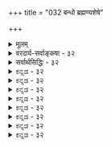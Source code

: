 +++
title = "032 बन्धो ब्रह्मण्यशेषे"

+++
<details><summary>मूलम्</summary>

बन्धो ब्रह्मण्यशेषे प्रसजति स यदोपाधिसंयोगमात्रात् सादेश्याच्चेदुपाधौ व्यभिचरति भवेद्बन्धमोक्षाव्यवस्था ।  
अच्छेद्ये छेदनादिर्विहत उपधिभिर्न स्वतोंऽशस्तवास्मिन्नोपाधिर्जीवतामप्यनुभवितुमलं ब्रह्मरूपोऽप्यचित्त्वात् ॥ ३२ ॥
</details>

<details><summary>वरदार्य-सर्वाङ्कषा - ३२</summary>

'ब्रह्मैवोपाधिभिन्नम्' इति पूर्वश्लोके सामान्यतो दूषणमुक्त्वा 'उपाधिभिन्नम्' इत्यंशं विशिष्य विकल्प्य दूषयति-बन्ध इत्यादिना । अत्रैवं विकल्पाः ज्ञेयाः - १. किम् उपाधिसंयुक्तं ब्रह्मैव जीवः ? २. उत घटाकाशवत् उपाध्यवच्छिन्नं ब्रह्म जीवः ? ३. उत घटजलवत् उपाधिना छिन्नं ब्रह्म जीवः ? ४. उत विदारिताग्रवेणुवत् किञ्चिदंशेन पृथक्कृतं ब्रह्म जीवः ? ५. अथवा, उपाधिसंबन्ध एव कश्चन विभागं कल्पयित्वा विभक्त ब्रह्मभागो जीवः ? ६. अथवा प्राप्ताप्राप्तविवेकन्यायेनोपाधिरेव जीवः ? इति ॥ 

तत्र प्रथमकल्पे दोषमाह - यदा उपाधिसंयोगमात्रात् ब्रह्मैव जीवः, तदा सः बन्धः अशेषे ब्रह्मणि **प्रसजति** = अखण्डे परिपूर्णे ब्रह्मण्येव बन्धः साक्षात्प्रसज्येत । बन्धशून्यं शुद्धं ब्रह्म नावशिष्येत । ततश्च 'अपहतपाप्मा, निरवद्यम्' इत्यादिश्रुतिविरोधः । द्वितीयमनूद्य दूषयतिसादेश्यादित्यादि । **सादेश्यम्** = समानदेशता । यथाऽऽकाशे यत्र घटसंयोगः, तत्रैव घटावच्छिन्न आकाशः 'घटाकाशः' इति व्यवह्रियते, न तु घटसंयोगशून्ये बाह्य आकाशे । एवमत्रापि यद्देशावच्छेदेन ब्रह्मणि उपाधिसंयोगः, तद्देशावच्छेदेनैव, ब्रह्म जीव इत्युच्यते, न त्वन्यदेशावच्छेदेन। एतेन बन्धोऽपि तद्देशावच्छेदेनैव । इतरदेशावच्छेदेन तु विशुद्धमेव ब्रह्मावतिष्ठते । स्वत एव ब्रह्मणो नित्यशुद्धबुद्धमुक्तस्वरूपत्वात् । अपहतपाप्मत्वादिवचनानां एतदेव विशुद्धं ब्रह्म विषय इति न काचिदनुपपत्तिरिति चेत्, तर्हि उपाधौ **व्यभिचरति** = यदा एकं देशं परित्यज्यान्यदेशसंबद्धो भवत्युपाधिः, तदा **बन्धमोक्षाव्यवस्था** = बद्धमुक्तव्यवस्थाभावः स्यात् ॥ 

अयमर्थः - उपाधिसंयोगदेशावच्छेदेन जीवभावः, बन्धश्च । उपाधिविगम एव चास्मिन् पक्षे मुक्तिपदार्थः । एवञ्च शरीराद्युपाधौ गच्छति, पूर्वदेशावच्छेदेनोपाधिसंयोगनाशेन मुक्तिः; उत्तरदेशावच्छेदेनोपाधिसंयोगोत्पत्त्या बन्धः इति प्रतिक्षणं बन्धः, मोक्षश्च भवेताम् । बन्धानन्तरं मोक्षस्य न्याय्यत्वेऽपि मोक्षानन्तरं बन्धसंभवे मोक्षोऽर्थशून्यः स्यात् । अतो द्वितीयः पक्षोऽपि न युक्तः ॥ 



178. 

442 

अच्छेद्ये छेदनादिर्विहत उपधिभिः न स्वतोंऽशस्तवास्मिन् 

नोपाधिर्जीवतामप्यनुभवितुमलं ब्रह्मरुपोऽप्यचित्त्वात् ॥32॥ 

[ ब्रह्मविवर्तवादपरीक्षा] 

नापि ब्रह्मण्यविद्यास्थगितनिजतनौ विश्वमेतत् विवृत्तं 

तस्मिन् सा स्वप्रकाशे कथमिव विलगेत् तत्प्रकाशैकबाध्या । 

तृतीयचतुर्थपक्षयोर्दोषमाह – अच्छेद्य इत्यादि । अच्छे-छेदनाद्यनर्हे, ब्रह्मणि **उपधिभिः** = उपाधिभिः **छेदनादिः** = छेदनकर्मत्वं वा, तन्मूलकः ब्रह्मणस्सखण्डत्वादिर्वा **विहंतः** = निष्कलम् (श्वे. 6-19) इत्यादिश्रुतिबाधितः । एकपार्श्वे विदारितवेणुवत् अखण्डभागोऽन्यः, उपाधिना खण्डितभागोऽन्य इति चतुर्थ पक्षेऽपि एकभागे खण्डितत्वात् उक्तश्रुतिविरोधः समानः ॥ 

पञ्चमकल्पे दोषमाह - नेत्यादि । स्वत एव ब्रह्मणि सूक्ष्मा अंशा वर्तन्ते । उपाधिसंयोगेन व्यज्यन्ते, उपाध्यपगमे तु निरंशमिव वर्तते ब्रह्म इति पञ्चमकल्पस्याशयः । तव **अस्मिन्** = ब्रह्मणि **स्वतः** = स्वभावादेव अंशः **न** = नाङ्गीक्रियते किल, ब्रह्मणोऽखण्डत्वाङ्गीकारात् । तथा चापसिद्धान्तः ॥ 



षष्ठं कल्पं दूषयति – नोपाधिरित्यादि । ब्रह्मणि परिच्छेदादिर्नास्ति, तस्याखण्डत्वात् । प्राप्ताप्राप्तविवेकन्यायेन उपाधेरेव जीवपदवाच्यत्वमस्त्वित्याशयः । जडस्य कथं जीवत्वमिति चेत् । उपाधेर्ब्रह्मणश्च भेदवदभेदस्याप्यङ्गीकारात्, चिद्रूपब्रह्माभिन्न उपाधिरेव जीवपदवाच्यः इति षष्ठकल्पार्थः । एवं सति - **उपाधिः** =अविद्यादिः **ब्रह्मरूपोऽपि** = ब्रह्माभिन्नोऽपि **अचित्त्वात्** = जडत्वात् **जीवताम्** = जीवभावम् अनुभवितुं **नाप्यलम्** =नैव समर्थम्, जडत्वादेव । जीवो हि चेतनः । उपाधिस्तु जडः । स कथं जीवो भवेत् ? 

ननु जड उपाधिः कथं ब्रह्माभिन्नः स्यात् । यदि चेतनस्स्यात्, तर्ह्ययं ब्रह्मैव स्यादिति चेत्, भेदस्याप्यङ्गीकारात् न चेतनत्वप्रसक्तिः । तर्ह्यभेदः कथमिति चेत्, किं कुर्मः ? ' सर्वं खल्विदं ब्रह्म' इतीदमिति प्रत्यक्षप्रतिपन्नं जगन्निर्दिश्य ब्रह्मेत्यभिधानात्, केवलभेदे तथाभिधानासंभवात्, अत्यन्ताभेदे च ब्रह्मत्वापत्त्या भेदोऽप्यावश्यकः । अत उपाधिब्रह्मणोर्भेदाभेदौ आवश्काविति भावः । भेदाभेदावङ्गीक्रियतामिति चेत्, तर्हि यादवप्रकाशादविशेषः स्यात्, उभयोश्चेतनत्वाविशेषादैक्यस्या परं तु 'सर्वं खल्विदं ब्रह्म' इत्यस्य प्रकारान्तरेणापि निर्वाहात्तदर्थमौपाधिकभेदवादाश्रयणमनपेक्षितमेवेति ज्ञेयम् ॥ ३२ ॥
</details>

<details><summary>सर्वार्थसिद्धिः - ३२</summary>

बन्धो ब्रह्मण्यशेषे प्रसजति स यदोपाधिसंयोगमात्रात्  
सादेश्याच्चेदुपाधौ व्यभिचरति भवेद्बन्धमोक्षाव्यवस्था ।  
अच्छेद्ये च्छेनादिर्विहत उपधिभिर्न स्वतोंऽशस्तवास्मि-  
न्नोपाधिर्जीवतामप्यनुभवितुमलं ब्रह्मरूपोऽप्यचित्त्वात् ॥ ३२ ॥  
अपि चात्रोपाध्यवच्छिन्नं ब्रह्म जीव इति परोक्ते किमुपाधिसंयोगमात्रविशेषितं ब्रह्मस्वरूपमेव जीवः? उत घटाकाशवदवच्छेदेन विभक्तो भागः? अथ घटोदकवद्विच्छेदेन? यद्वा विदारिताग्रदारुनयात् किञ्चिद्विदलनेन? यद्वा उपाधिसंयोगव्यञ्जितविभागः कश्चित्सहजोंऽशः? घटाद्यवच्छिन्नपृथिव्यंशवदुपाधिभावेन परिच्छिन्न एव वा कश्चिद् ब्रह्मांशः? इति विकल्पं विभाव्य प्रथमे दोषमाह - बन्ध इति । अत्र नित्यमुक्त ईश्वरांशो निष्क्रष्टुं न शक्यः, बद्धमुक्तविभागश्च न सादिति भावः । द्वितीयभनुवक्ति - सादेश्याच्चेदिति । तत्रोपाधिसञ्चारदशायां घटाकाशनीत्यैव नियतजीवांशासंभवात् बद्धमुक्तप्रदेशनियमाभावमाह - उपाधाविति । कर्मनिरपेक्षो बन्धः तत्कालसमुचितविद्यानिरपेक्षो मोक्षश्च स्यादित्याकूतम् । एवं सति, 'आकाशमेकं हि यथा घटादिषु पृथग्भवेत् । तथात्मैकोऽप्यनेकस्थो जलाधारेष्विवांशुमान् ॥' इति स्मृतिः कथमिति चेत्; इथम् - अकाशोऽपि पृथिव्यादिवत् सभागः, पञ्चीकरणप्रक्रियया तत्सिद्धेः । तद्भागानां त्वेकरूपाणामपि यथा घटादिसंयोगभेदैरेव मिथो वैषम्यम् एवमात्मनां देवादिपिण्डसंयोगभेदैरिति जीवविषयत्वे निर्वाहः । परमात्मविषयत्वेऽपि ब्रूमः । अत्र तत्तत्संसर्गप्रयुक्तविकारादिराहित्ये तात्पर्यम् । एतच्च वृद्धिह्रासादिसूत्रभाष्ये व्यक्तमनुसंधेयमिति । 'एक एव हि भूतात्मा भूतेभूते व्यवस्थितः । एकधा बहुधा चैव दृश्यते जलचन्द्रवत् ॥' इत्यपि गतार्थम् । 'घटध्वंसे घटाकाशो न भिन्नो नभसो यथेति मुक्तविषयस्मृतिरप्यौपाधिकविशेषनिवृत्तिपरा । न ह्यत्र घटाकाशस्य नभस्तत्त्वतादात्म्यं नि[दर्श्य]र्दिश्यते, तस्य घटसंयोगदशायामप्यवस्थानात् । नापि बहिर्भूतमहाकाशादितादात्म्यम्; तस्य घटध्वंसदशायामप्यसंभवात् । तत्समानतापत्तिस्त्वैक्यविरोधिन्येव । तृतीयचतुर्थौ दूषयति - यच्छेद्य इति । पञ्चमेऽपसिद्धान्तमाह – न स्वत इति । षष्ठे त्वचिदंशकॢप्तिव्याघातमाह - नोपाधिरिति । भूतेन्द्रियचैतन्यवादसमोऽयं पक्ष इति च भावः ॥ ३२ ॥ इति ब्रह्मण औपाधिकजीवभावभङ्गः ॥
</details>


<details><summary>ಕನ್ನಡ - ३२</summary>

उपाधियिन्द ब्रह्म अनेकवागुत्तदॆ ऎम्ब हिन्दिन पक्षदल्लि उपा धिगू ब्रह्मक्कू इरबहुदाद सम्बन्धगळन्नु विकल्पिसि दोषगळन्नु प्रद र्शिसुत्तारॆ - सः यदा उपाधिसंयोगमात्रात्, [तर्हि] बन्धः अशेष ब्रह्मणि प्रसजति- आ बन्धवु अविद्यॆय संयोगमात्र दिन्दले आगुवुदादरॆ, . अविद्यासंयोग परब्रह्मक्के इरुवुदरिन्द परब्रह्मवे बन्धक्कॊळगागबेकागुत्तदॆ. 

सादेश्यात् चेत्; उपा व्यभिचरति बन्धमोक्षा व्यवस्था भवेत् - ब्रह्मक्कू उपाधिगू संयोगविल्ल. ऒन्दॆडॆयल्लिरु 

208 

- 178- 

[ब्रह्म विवर्तवाद निरास] 

नापि ब्रह्मण्यविद्यास्थगित निजतन् विश्वमेतद्विवृत्तं 

तस्मिन् सा स्वप्रकाशे कथमिन विलगेर्त काशैकबाध्या । वुदु मात्रवे संसारक्कॆ कारणवॆन्दरॆ; आ उपाधियाद देहादिगळु देशदेश चलिसिदाग हिन्दिन देशक्कॆ उपाधिय सम्बन्ध तप्पुवुदरिन्द अल्लिन ब्रह्मक्कॆ मोक्षवू, मुन्दिन देशद ब्रह्मक्कॆ बन्धवू बरबेकागु इदॆ. इदरिन्द प्रतिक्षणवू बन्ध मोक्षगळु अनेक आगबेकागुत्तदॆयाद्द रिन्द अव्यवस्थॆ ऒदगुत्तदॆ. 

उपाधिभिः छेदनादिः अच्छॆ ब्रह्मवे तुण्डागुत्तदॆ ऎन्दरॆ परब्रह्म विरुद्धवागुत्तदॆ. 

\- 

उपाधिगळिन्द 

विहतः - तुण्डागलु साध्यविल्लद्दरिन्द 

अस्मिन् स्वतः अंशः तव न ब्रह्मवन्नु तुण्डरिसलु साध्यविल्ल, आदरू अदरल्लि स्वतः अनेक अंशगळिवॆ. 

आ अंशगळिगू उपाधिगू सम्बन्ध बरुवुदरिन्द जीवभाव बरुत्तिदॆ ऎम्बुदू, ब्रह्मक्कॆ स्वतः सांश त्ववन्नु नीवू ऒप्पद कारण साध्यविल्ल. 

उपाधिः ब्रह्मरूपोsपि अचितात् जीवतां अनुभवितु मसि न अलं उपाधिगू ब्रह्मक्कू भेदाभेदवन्नॊप्पुवुदरिन्द अवॆरडक्कू इरुव अभेदद बलदिन्द आ उपाधिये जीव ऎन्दु हेळुवुदू सह, उपाधियन्नु जडवॆन्दु ऒप्पिरुव कारण युक्तवल्ल. जीवात्मनन्नु जडवॆन्दु हेळलु साध्यविल्लवाद्दरिन्द उपाधिये जीव वागलु साध्यविल्ल. हीगॆ औपाधिक जीवभाव वाद समञ्जसवल्ल ॥ ३२ ।
</details>


<details><summary>ಕನ್ನಡ - ३२</summary>

उपाधियिन्द ब्रह्म अनेकवागुत्तदॆ ऎम्ब हिन्दिन पक्षदल्लि उपा धिगू ब्रह्मक्कू इरबहुदाद सम्बन्धगळन्नु विकल्पिसि दोषगळन्नु प्रद र्शिसुत्तारॆ - सः यदा उपाधिसंयोगमात्रात्, [तर्हि] बन्धः अशेष ब्रह्मणि प्रसजति- आ बन्धवु अविद्यॆय संयोगमात्र दिन्दले आगुवुदादरॆ, . अविद्यासंयोग परब्रह्मक्के इरुवुदरिन्द परब्रह्मवे बन्धक्कॊळगागबेकागुत्तदॆ. 

सादेश्यात् चेत्; उपा व्यभिचरति बन्धमोक्षा व्यवस्था भवेत् - ब्रह्मक्कू उपाधिगू संयोगविल्ल. ऒन्दॆडॆयल्लिरु 

208 

- 178- 

[ब्रह्म विवर्तवाद निरास] 

नापि ब्रह्मण्यविद्यास्थगित निजतन् विश्वमेतद्विवृत्तं 

तस्मिन् सा स्वप्रकाशे कथमिन विलगेर्त काशैकबाध्या । वुदु मात्रवे संसारक्कॆ कारणवॆन्दरॆ; आ उपाधियाद देहादिगळु देशदेश चलिसिदाग हिन्दिन देशक्कॆ उपाधिय सम्बन्ध तप्पुवुदरिन्द अल्लिन ब्रह्मक्कॆ मोक्षवू, मुन्दिन देशद ब्रह्मक्कॆ बन्धवू बरबेकागु इदॆ. इदरिन्द प्रतिक्षणवू बन्ध मोक्षगळु अनेक आगबेकागुत्तदॆयाद्द रिन्द अव्यवस्थॆ ऒदगुत्तदॆ. 

उपाधिभिः छेदनादिः अच्छॆ ब्रह्मवे तुण्डागुत्तदॆ ऎन्दरॆ परब्रह्म विरुद्धवागुत्तदॆ. 

\- 

उपाधिगळिन्द 

विहतः - तुण्डागलु साध्यविल्लद्दरिन्द 

अस्मिन् स्वतः अंशः तव न ब्रह्मवन्नु तुण्डरिसलु साध्यविल्ल, आदरू अदरल्लि स्वतः अनेक अंशगळिवॆ. 

आ अंशगळिगू उपाधिगू सम्बन्ध बरुवुदरिन्द जीवभाव बरुत्तिदॆ ऎम्बुदू, ब्रह्मक्कॆ स्वतः सांश त्ववन्नु नीवू ऒप्पद कारण साध्यविल्ल. 

उपाधिः ब्रह्मरूपोsपि अचितात् जीवतां अनुभवितु मसि न अलं उपाधिगू ब्रह्मक्कू भेदाभेदवन्नॊप्पुवुदरिन्द अवॆरडक्कू इरुव अभेदद बलदिन्द आ उपाधिये जीव ऎन्दु हेळुवुदू सह, उपाधियन्नु जडवॆन्दु ऒप्पिरुव कारण युक्तवल्ल. जीवात्मनन्नु जडवॆन्दु हेळलु साध्यविल्लवाद्दरिन्द उपाधिये जीव वागलु साध्यविल्ल. हीगॆ औपाधिक जीवभाव वाद समञ्जसवल्ल ॥ ३२ ।
</details>




<details><summary>ಕನ್ನಡ - ३२</summary>

उपाधियिन्द ब्रह्म अनेकवागुत्तदॆ ऎम्ब हिन्दिन पक्षदल्लि उपा धिगू ब्रह्मक्कू इरबहुदाद सम्बन्धगळन्नु विकल्पिसि दोषगळन्नु प्रद र्शिसुत्तारॆ - सः यदा उपाधिसंयोगमात्रात्, [तर्हि] बन्धः अशेष ब्रह्मणि प्रसजति- आ बन्धवु अविद्यॆय संयोगमात्र दिन्दले आगुवुदादरॆ, . अविद्यासंयोग परब्रह्मक्के इरुवुदरिन्द परब्रह्मवे बन्धक्कॊळगागबेकागुत्तदॆ. 

सादेश्यात् चेत्; उपा व्यभिचरति बन्धमोक्षा व्यवस्था भवेत् - ब्रह्मक्कू उपाधिगू संयोगविल्ल. ऒन्दॆडॆयल्लिरु 

208 

- 178- 

[ब्रह्म विवर्तवाद निरास] 

नापि ब्रह्मण्यविद्यास्थगित निजतन् विश्वमेतद्विवृत्तं 

तस्मिन् सा स्वप्रकाशे कथमिन विलगेर्त काशैकबाध्या । वुदु मात्रवे संसारक्कॆ कारणवॆन्दरॆ; आ उपाधियाद देहादिगळु देशदेश चलिसिदाग हिन्दिन देशक्कॆ उपाधिय सम्बन्ध तप्पुवुदरिन्द अल्लिन ब्रह्मक्कॆ मोक्षवू, मुन्दिन देशद ब्रह्मक्कॆ बन्धवू बरबेकागु इदॆ. इदरिन्द प्रतिक्षणवू बन्ध मोक्षगळु अनेक आगबेकागुत्तदॆयाद्द रिन्द अव्यवस्थॆ ऒदगुत्तदॆ. 

उपाधिभिः छेदनादिः अच्छॆ ब्रह्मवे तुण्डागुत्तदॆ ऎन्दरॆ परब्रह्म विरुद्धवागुत्तदॆ. 

\- 

उपाधिगळिन्द 

विहतः - तुण्डागलु साध्यविल्लद्दरिन्द 

अस्मिन् स्वतः अंशः तव न ब्रह्मवन्नु तुण्डरिसलु साध्यविल्ल, आदरू अदरल्लि स्वतः अनेक अंशगळिवॆ. 

आ अंशगळिगू उपाधिगू सम्बन्ध बरुवुदरिन्द जीवभाव बरुत्तिदॆ ऎम्बुदू, ब्रह्मक्कॆ स्वतः सांश त्ववन्नु नीवू ऒप्पद कारण साध्यविल्ल. 

उपाधिः ब्रह्मरूपोsपि अचितात् जीवतां अनुभवितु मसि न अलं उपाधिगू ब्रह्मक्कू भेदाभेदवन्नॊप्पुवुदरिन्द अवॆरडक्कू इरुव अभेदद बलदिन्द आ उपाधिये जीव ऎन्दु हेळुवुदू सह, उपाधियन्नु जडवॆन्दु ऒप्पिरुव कारण युक्तवल्ल. जीवात्मनन्नु जडवॆन्दु हेळलु साध्यविल्लवाद्दरिन्द उपाधिये जीव वागलु साध्यविल्ल. हीगॆ औपाधिक जीवभाव वाद समञ्जसवल्ल ॥ ३२ ।
</details>


<details><summary>ಕನ್ನಡ - ३२</summary>

उपाधियिन्द ब्रह्म अनेकवागुत्तदॆ ऎम्ब हिन्दिन पक्षदल्लि उपा धिगू ब्रह्मक्कू इरबहुदाद सम्बन्धगळन्नु विकल्पिसि दोषगळन्नु प्रद र्शिसुत्तारॆ - सः यदा उपाधिसंयोगमात्रात्, [तर्हि] बन्धः अशेष ब्रह्मणि प्रसजति- आ बन्धवु अविद्यॆय संयोगमात्र दिन्दले आगुवुदादरॆ, . अविद्यासंयोग परब्रह्मक्के इरुवुदरिन्द परब्रह्मवे बन्धक्कॊळगागबेकागुत्तदॆ. 

सादेश्यात् चेत्; उपा व्यभिचरति बन्धमोक्षा व्यवस्था भवेत् - ब्रह्मक्कू उपाधिगू संयोगविल्ल. ऒन्दॆडॆयल्लिरु 

208 

- 178- 

[ब्रह्म विवर्तवाद निरास] 

नापि ब्रह्मण्यविद्यास्थगित निजतन् विश्वमेतद्विवृत्तं 

तस्मिन् सा स्वप्रकाशे कथमिन विलगेर्त काशैकबाध्या । वुदु मात्रवे संसारक्कॆ कारणवॆन्दरॆ; आ उपाधियाद देहादिगळु देशदेश चलिसिदाग हिन्दिन देशक्कॆ उपाधिय सम्बन्ध तप्पुवुदरिन्द अल्लिन ब्रह्मक्कॆ मोक्षवू, मुन्दिन देशद ब्रह्मक्कॆ बन्धवू बरबेकागु इदॆ. इदरिन्द प्रतिक्षणवू बन्ध मोक्षगळु अनेक आगबेकागुत्तदॆयाद्द रिन्द अव्यवस्थॆ ऒदगुत्तदॆ. 

उपाधिभिः छेदनादिः अच्छॆ ब्रह्मवे तुण्डागुत्तदॆ ऎन्दरॆ परब्रह्म विरुद्धवागुत्तदॆ. 

\- 

उपाधिगळिन्द 

विहतः - तुण्डागलु साध्यविल्लद्दरिन्द 

अस्मिन् स्वतः अंशः तव न ब्रह्मवन्नु तुण्डरिसलु साध्यविल्ल, आदरू अदरल्लि स्वतः अनेक अंशगळिवॆ. 

आ अंशगळिगू उपाधिगू सम्बन्ध बरुवुदरिन्द जीवभाव बरुत्तिदॆ ऎम्बुदू, ब्रह्मक्कॆ स्वतः सांश त्ववन्नु नीवू ऒप्पद कारण साध्यविल्ल. 

उपाधिः ब्रह्मरूपोsपि अचितात् जीवतां अनुभवितु मसि न अलं उपाधिगू ब्रह्मक्कू भेदाभेदवन्नॊप्पुवुदरिन्द अवॆरडक्कू इरुव अभेदद बलदिन्द आ उपाधिये जीव ऎन्दु हेळुवुदू सह, उपाधियन्नु जडवॆन्दु ऒप्पिरुव कारण युक्तवल्ल. जीवात्मनन्नु जडवॆन्दु हेळलु साध्यविल्लवाद्दरिन्द उपाधिये जीव वागलु साध्यविल्ल. हीगॆ औपाधिक जीवभाव वाद समञ्जसवल्ल ॥ ३२ ।
</details>




<details><summary>ಕನ್ನಡ - ३२</summary>

उपाधियिन्द ब्रह्म अनेकवागुत्तदॆ ऎम्ब हिन्दिन पक्षदल्लि उपा धिगू ब्रह्मक्कू इरबहुदाद सम्बन्धगळन्नु विकल्पिसि दोषगळन्नु प्रद र्शिसुत्तारॆ - सः यदा उपाधिसंयोगमात्रात्, [तर्हि] बन्धः अशेष ब्रह्मणि प्रसजति- आ बन्धवु अविद्यॆय संयोगमात्र दिन्दले आगुवुदादरॆ, . अविद्यासंयोग परब्रह्मक्के इरुवुदरिन्द परब्रह्मवे बन्धक्कॊळगागबेकागुत्तदॆ. 

सादेश्यात् चेत्; उपा व्यभिचरति बन्धमोक्षा व्यवस्था भवेत् - ब्रह्मक्कू उपाधिगू संयोगविल्ल. ऒन्दॆडॆयल्लिरु 

208 

- 178- 

[ब्रह्म विवर्तवाद निरास] 

नापि ब्रह्मण्यविद्यास्थगित निजतन् विश्वमेतद्विवृत्तं 

तस्मिन् सा स्वप्रकाशे कथमिन विलगेर्त काशैकबाध्या । वुदु मात्रवे संसारक्कॆ कारणवॆन्दरॆ; आ उपाधियाद देहादिगळु देशदेश चलिसिदाग हिन्दिन देशक्कॆ उपाधिय सम्बन्ध तप्पुवुदरिन्द अल्लिन ब्रह्मक्कॆ मोक्षवू, मुन्दिन देशद ब्रह्मक्कॆ बन्धवू बरबेकागु इदॆ. इदरिन्द प्रतिक्षणवू बन्ध मोक्षगळु अनेक आगबेकागुत्तदॆयाद्द रिन्द अव्यवस्थॆ ऒदगुत्तदॆ. 

उपाधिभिः छेदनादिः अच्छॆ ब्रह्मवे तुण्डागुत्तदॆ ऎन्दरॆ परब्रह्म विरुद्धवागुत्तदॆ. 

\- 

उपाधिगळिन्द 

विहतः - तुण्डागलु साध्यविल्लद्दरिन्द 

अस्मिन् स्वतः अंशः तव न ब्रह्मवन्नु तुण्डरिसलु साध्यविल्ल, आदरू अदरल्लि स्वतः अनेक अंशगळिवॆ. 

आ अंशगळिगू उपाधिगू सम्बन्ध बरुवुदरिन्द जीवभाव बरुत्तिदॆ ऎम्बुदू, ब्रह्मक्कॆ स्वतः सांश त्ववन्नु नीवू ऒप्पद कारण साध्यविल्ल. 

उपाधिः ब्रह्मरूपोsपि अचितात् जीवतां अनुभवितु मसि न अलं उपाधिगू ब्रह्मक्कू भेदाभेदवन्नॊप्पुवुदरिन्द अवॆरडक्कू इरुव अभेदद बलदिन्द आ उपाधिये जीव ऎन्दु हेळुवुदू सह, उपाधियन्नु जडवॆन्दु ऒप्पिरुव कारण युक्तवल्ल. जीवात्मनन्नु जडवॆन्दु हेळलु साध्यविल्लवाद्दरिन्द उपाधिये जीव वागलु साध्यविल्ल. हीगॆ औपाधिक जीवभाव वाद समञ्जसवल्ल ॥ ३२ ।
</details>


<details><summary>ಕನ್ನಡ - ३२</summary>

उपाधियिन्द ब्रह्म अनेकवागुत्तदॆ ऎम्ब हिन्दिन पक्षदल्लि उपा धिगू ब्रह्मक्कू इरबहुदाद सम्बन्धगळन्नु विकल्पिसि दोषगळन्नु प्रद र्शिसुत्तारॆ - सः यदा उपाधिसंयोगमात्रात्, [तर्हि] बन्धः अशेष ब्रह्मणि प्रसजति- आ बन्धवु अविद्यॆय संयोगमात्र दिन्दले आगुवुदादरॆ, . अविद्यासंयोग परब्रह्मक्के इरुवुदरिन्द परब्रह्मवे बन्धक्कॊळगागबेकागुत्तदॆ. 

सादेश्यात् चेत्; उपा व्यभिचरति बन्धमोक्षा व्यवस्था भवेत् - ब्रह्मक्कू उपाधिगू संयोगविल्ल. ऒन्दॆडॆयल्लिरु 

208 

- 178- 

[ब्रह्म विवर्तवाद निरास] 

नापि ब्रह्मण्यविद्यास्थगित निजतन् विश्वमेतद्विवृत्तं 

तस्मिन् सा स्वप्रकाशे कथमिन विलगेर्त काशैकबाध्या । वुदु मात्रवे संसारक्कॆ कारणवॆन्दरॆ; आ उपाधियाद देहादिगळु देशदेश चलिसिदाग हिन्दिन देशक्कॆ उपाधिय सम्बन्ध तप्पुवुदरिन्द अल्लिन ब्रह्मक्कॆ मोक्षवू, मुन्दिन देशद ब्रह्मक्कॆ बन्धवू बरबेकागु इदॆ. इदरिन्द प्रतिक्षणवू बन्ध मोक्षगळु अनेक आगबेकागुत्तदॆयाद्द रिन्द अव्यवस्थॆ ऒदगुत्तदॆ. 

उपाधिभिः छेदनादिः अच्छॆ ब्रह्मवे तुण्डागुत्तदॆ ऎन्दरॆ परब्रह्म विरुद्धवागुत्तदॆ. 

\- 

उपाधिगळिन्द 

विहतः - तुण्डागलु साध्यविल्लद्दरिन्द 

अस्मिन् स्वतः अंशः तव न ब्रह्मवन्नु तुण्डरिसलु साध्यविल्ल, आदरू अदरल्लि स्वतः अनेक अंशगळिवॆ. 

आ अंशगळिगू उपाधिगू सम्बन्ध बरुवुदरिन्द जीवभाव बरुत्तिदॆ ऎम्बुदू, ब्रह्मक्कॆ स्वतः सांश त्ववन्नु नीवू ऒप्पद कारण साध्यविल्ल. 

उपाधिः ब्रह्मरूपोsपि अचितात् जीवतां अनुभवितु मसि न अलं उपाधिगू ब्रह्मक्कू भेदाभेदवन्नॊप्पुवुदरिन्द अवॆरडक्कू इरुव अभेदद बलदिन्द आ उपाधिये जीव ऎन्दु हेळुवुदू सह, उपाधियन्नु जडवॆन्दु ऒप्पिरुव कारण युक्तवल्ल. जीवात्मनन्नु जडवॆन्दु हेळलु साध्यविल्लवाद्दरिन्द उपाधिये जीव वागलु साध्यविल्ल. हीगॆ औपाधिक जीवभाव वाद समञ्जसवल्ल ॥ ३२ ।
</details>




<details><summary>ಕನ್ನಡ - ३२</summary>

उपाधियिन्द ब्रह्म अनेकवागुत्तदॆ ऎम्ब हिन्दिन पक्षदल्लि उपा धिगू ब्रह्मक्कू इरबहुदाद सम्बन्धगळन्नु विकल्पिसि दोषगळन्नु प्रद र्शिसुत्तारॆ - सः यदा उपाधिसंयोगमात्रात्, [तर्हि] बन्धः अशेष ब्रह्मणि प्रसजति- आ बन्धवु अविद्यॆय संयोगमात्र दिन्दले आगुवुदादरॆ, . अविद्यासंयोग परब्रह्मक्के इरुवुदरिन्द परब्रह्मवे बन्धक्कॊळगागबेकागुत्तदॆ. 

सादेश्यात् चेत्; उपा व्यभिचरति बन्धमोक्षा व्यवस्था भवेत् - ब्रह्मक्कू उपाधिगू संयोगविल्ल. ऒन्दॆडॆयल्लिरु 

208 

- 178- 

[ब्रह्म विवर्तवाद निरास] 

नापि ब्रह्मण्यविद्यास्थगित निजतन् विश्वमेतद्विवृत्तं 

तस्मिन् सा स्वप्रकाशे कथमिन विलगेर्त काशैकबाध्या । वुदु मात्रवे संसारक्कॆ कारणवॆन्दरॆ; आ उपाधियाद देहादिगळु देशदेश चलिसिदाग हिन्दिन देशक्कॆ उपाधिय सम्बन्ध तप्पुवुदरिन्द अल्लिन ब्रह्मक्कॆ मोक्षवू, मुन्दिन देशद ब्रह्मक्कॆ बन्धवू बरबेकागु इदॆ. इदरिन्द प्रतिक्षणवू बन्ध मोक्षगळु अनेक आगबेकागुत्तदॆयाद्द रिन्द अव्यवस्थॆ ऒदगुत्तदॆ. 

उपाधिभिः छेदनादिः अच्छॆ ब्रह्मवे तुण्डागुत्तदॆ ऎन्दरॆ परब्रह्म विरुद्धवागुत्तदॆ. 

\- 

उपाधिगळिन्द 

विहतः - तुण्डागलु साध्यविल्लद्दरिन्द 

अस्मिन् स्वतः अंशः तव न ब्रह्मवन्नु तुण्डरिसलु साध्यविल्ल, आदरू अदरल्लि स्वतः अनेक अंशगळिवॆ. 

आ अंशगळिगू उपाधिगू सम्बन्ध बरुवुदरिन्द जीवभाव बरुत्तिदॆ ऎम्बुदू, ब्रह्मक्कॆ स्वतः सांश त्ववन्नु नीवू ऒप्पद कारण साध्यविल्ल. 

उपाधिः ब्रह्मरूपोsपि अचितात् जीवतां अनुभवितु मसि न अलं उपाधिगू ब्रह्मक्कू भेदाभेदवन्नॊप्पुवुदरिन्द अवॆरडक्कू इरुव अभेदद बलदिन्द आ उपाधिये जीव ऎन्दु हेळुवुदू सह, उपाधियन्नु जडवॆन्दु ऒप्पिरुव कारण युक्तवल्ल. जीवात्मनन्नु जडवॆन्दु हेळलु साध्यविल्लवाद्दरिन्द उपाधिये जीव वागलु साध्यविल्ल. हीगॆ औपाधिक जीवभाव वाद समञ्जसवल्ल ॥ ३२ ।
</details>


<details><summary>ಕನ್ನಡ - ३२</summary>

उपाधियिन्द ब्रह्म अनेकवागुत्तदॆ ऎम्ब हिन्दिन पक्षदल्लि उपा धिगू ब्रह्मक्कू इरबहुदाद सम्बन्धगळन्नु विकल्पिसि दोषगळन्नु प्रद र्शिसुत्तारॆ - सः यदा उपाधिसंयोगमात्रात्, [तर्हि] बन्धः अशेष ब्रह्मणि प्रसजति- आ बन्धवु अविद्यॆय संयोगमात्र दिन्दले आगुवुदादरॆ, . अविद्यासंयोग परब्रह्मक्के इरुवुदरिन्द परब्रह्मवे बन्धक्कॊळगागबेकागुत्तदॆ. 

सादेश्यात् चेत्; उपा व्यभिचरति बन्धमोक्षा व्यवस्था भवेत् - ब्रह्मक्कू उपाधिगू संयोगविल्ल. ऒन्दॆडॆयल्लिरु 

208 

- 178- 

[ब्रह्म विवर्तवाद निरास] 

नापि ब्रह्मण्यविद्यास्थगित निजतन् विश्वमेतद्विवृत्तं 

तस्मिन् सा स्वप्रकाशे कथमिन विलगेर्त काशैकबाध्या । वुदु मात्रवे संसारक्कॆ कारणवॆन्दरॆ; आ उपाधियाद देहादिगळु देशदेश चलिसिदाग हिन्दिन देशक्कॆ उपाधिय सम्बन्ध तप्पुवुदरिन्द अल्लिन ब्रह्मक्कॆ मोक्षवू, मुन्दिन देशद ब्रह्मक्कॆ बन्धवू बरबेकागु इदॆ. इदरिन्द प्रतिक्षणवू बन्ध मोक्षगळु अनेक आगबेकागुत्तदॆयाद्द रिन्द अव्यवस्थॆ ऒदगुत्तदॆ. 

उपाधिभिः छेदनादिः अच्छॆ ब्रह्मवे तुण्डागुत्तदॆ ऎन्दरॆ परब्रह्म विरुद्धवागुत्तदॆ. 

\- 

उपाधिगळिन्द 

विहतः - तुण्डागलु साध्यविल्लद्दरिन्द 

अस्मिन् स्वतः अंशः तव न ब्रह्मवन्नु तुण्डरिसलु साध्यविल्ल, आदरू अदरल्लि स्वतः अनेक अंशगळिवॆ. 

आ अंशगळिगू उपाधिगू सम्बन्ध बरुवुदरिन्द जीवभाव बरुत्तिदॆ ऎम्बुदू, ब्रह्मक्कॆ स्वतः सांश त्ववन्नु नीवू ऒप्पद कारण साध्यविल्ल. 

उपाधिः ब्रह्मरूपोsपि अचितात् जीवतां अनुभवितु मसि न अलं उपाधिगू ब्रह्मक्कू भेदाभेदवन्नॊप्पुवुदरिन्द अवॆरडक्कू इरुव अभेदद बलदिन्द आ उपाधिये जीव ऎन्दु हेळुवुदू सह, उपाधियन्नु जडवॆन्दु ऒप्पिरुव कारण युक्तवल्ल. जीवात्मनन्नु जडवॆन्दु हेळलु साध्यविल्लवाद्दरिन्द उपाधिये जीव वागलु साध्यविल्ल. हीगॆ औपाधिक जीवभाव वाद समञ्जसवल्ल ॥ ३२ ।
</details>




